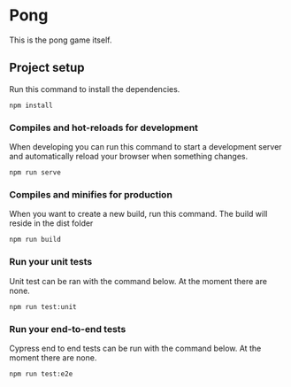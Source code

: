 # Pong
This is the pong game itself.

## Project setup
Run this command to install the dependencies.
```
npm install
```

### Compiles and hot-reloads for development
When developing you can run this command to start a development server 
and automatically reload your browser when something changes.
```
npm run serve
```

### Compiles and minifies for production
When you want to create a new build, run this command. The build will reside in the dist folder
```
npm run build
```

### Run your unit tests
Unit test can be ran with the command below. At the moment there are none.
```
npm run test:unit
```

### Run your end-to-end tests
Cypress end to end tests can be run with the command below. At the moment there are none.
```
npm run test:e2e
```
